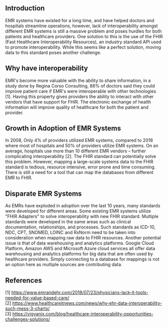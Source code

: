 ## Introduction
EMR systems have existed for a long time, and have helped doctors and hospitals streamline operations, however, lack of interoperability amongst different EMR systems is still a massive problem and poses hurdles for both patients and healthcare providers. One solution to this is the use of the FHIR (Fast Healthcare Interoperability Resources), an industry standard API used to promote interoperability. While this seems like a perfect solution, moving data to this standard poses another challenge.

## Why have interoperability
EMR's become more valuable with the ability to share information, in a study done by Regina Corso Consulting, 86% of doctors said they could improve patient care if EMR's were interoperable with other technologies [1]. Having this property gives providers the ability to interact with other vendors that have support for FHIR. The electronic exchange of health information will improve quality of healthcare for both the patient and provider.

## Growth in Adoption of EMR Systems
In 2008, Only 4% of providers utilized EMR systems, compared to 2018 where most of hospitals and 50% of providers utilize EMR systems. On an average, hospitals use more than 10 different EMR vendors – further complicating interoperability [2]. The FHIR standard can potentially solve this problem. However, mapping a large-scale systems data to the FHIR standard is tedious, resource intensive, error prone and time consuming. There is still a need for a tool that can map the databases from different EMR to FHIR.

## Disparate EMR Systems
As EMRs have exploded in adoption over the last 10 years, many standards were developed for different areas. Some existing EMR systems utilize "FHIR Adapters" to solve interoperability with new FHIR standard. Multiple standards were developed in the same areas such as clinical documentation, relationships, and processes. Such standards as ICD-10, NDC, CPT, SNOMED, LOINC and RxNorm need to be taken into consideration when mapping raw data to FHIR resources. Another potential issue is that of data warehousing and analytics platforms. Google Cloud Platform, Amazon AWS and Microsoft Azure cloud services all offer data warehousing and analytics platforms for big data that are often used by healthcare providers. Simply connecting to a database for mappings is not an option here as multiple sources are contributing data. 

## References
[1] https://www.emrandehr.com/2018/07/23/physicians-lack-it-tools-needed-for-value-based-care/  
[2] https://www.healthcareitnews.com/news/why-ehr-data-interoperability-such-mess-3-charts/  
[3] https://vigyanix.com/blog/healthcare-interoperability-opportunities-challenges-solutions/  

